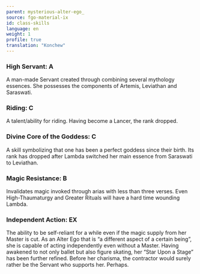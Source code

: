 ```yaml
---
parent: mysterious-alter-ego_
source: fgo-material-ix
id: class-skills
language: en
weight: 1
profile: true
translation: "Konchew"
---
```


### High Servant: A

A man-made Servant created through combining several mythology essences.
She possesses the components of Artemis, Leviathan and Saraswati.

### Riding: C

A talent/ability for riding. Having become a Lancer, the rank dropped.

### Divine Core of the Goddess: C

A skill symbolizing that one has been a perfect goddess since their birth.
Its rank has dropped after Lambda switched her main essence from Saraswati to Leviathan.

### Magic Resistance: B

Invalidates magic invoked through arias with less than three verses.
Even High-Thaumaturgy and Greater Rituals will have a hard time wounding Lambda.

### Independent Action: EX

The ability to be self-reliant for a while even if the magic supply from her Master is cut.
As an Alter Ego that is “a different aspect of a certain being”, she is capable of acting independently even without a Master.
Having awakened to not only ballet but also figure skating, her “Star Upon a Stage” has been further refined.
Before her charisma, the contractor would surely rather be the Servant who supports her. Perhaps.
